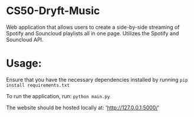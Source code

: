 # CS50-Dryft-Music
Web application that allows users to create a side-by-side streaming of Spotify and Souncloud playlists all in one page. Utilizes the Spotify and Souncloud API.

# Usage:
Ensure that you have the necessary dependencies installed by running
`pip install requirements.txt`

To run the application, run:
`python main.py`

The website should be hosted locally at:
'http://127.0.0.1:5000/'
